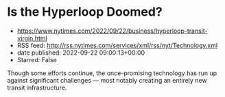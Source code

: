 # Is the Hyperloop Doomed?
 - https://www.nytimes.com/2022/09/22/business/hyperloop-transit-virgin.html
 - RSS feed: http://rss.nytimes.com/services/xml/rss/nyt/Technology.xml
 - date published: 2022-09-22 09:00:13+00:00
 - Starred: False

Though some efforts continue, the once-promising technology has run up against significant challenges — most notably creating an entirely new transit infrastructure.

